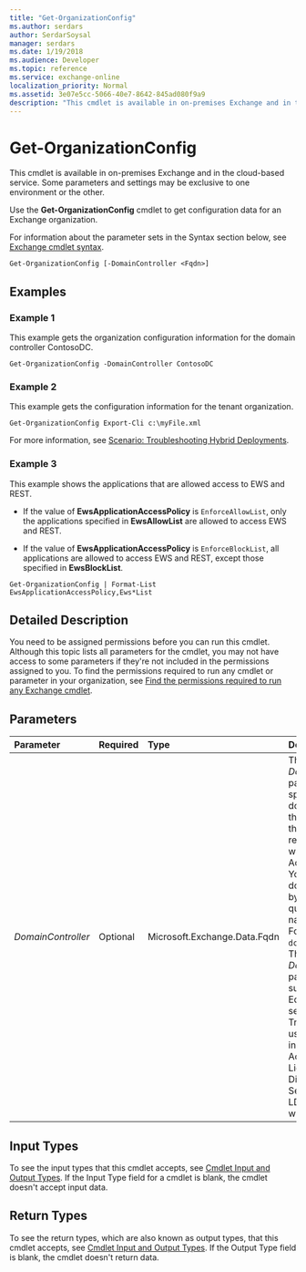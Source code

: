 ```yaml
---
title: "Get-OrganizationConfig"
ms.author: serdars
author: SerdarSoysal
manager: serdars
ms.date: 1/19/2018
ms.audience: Developer
ms.topic: reference
ms.service: exchange-online
localization_priority: Normal
ms.assetid: 3e07e5cc-5066-40e7-8642-845ad080f9a9
description: "This cmdlet is available in on-premises Exchange and in the cloud-based service. Some parameters and settings may be exclusive to one environment or the other."
---
```


# Get-OrganizationConfig

This cmdlet is available in on-premises Exchange and in the cloud-based service. Some parameters and settings may be exclusive to one environment or the other. 
  
Use the **Get-OrganizationConfig** cmdlet to get configuration data for an Exchange organization.
  
For information about the parameter sets in the Syntax section below, see [Exchange cmdlet syntax](https://technet.microsoft.com/library/bb123552.aspx). 
  
```
Get-OrganizationConfig [-DomainController <Fqdn>]

```

## Examples
<a name="Examples"> </a>

### Example 1

This example gets the organization configuration information for the domain controller ContosoDC.
  
```
Get-OrganizationConfig -DomainController ContosoDC
```

### Example 2

This example gets the configuration information for the tenant organization.
  
```
Get-OrganizationConfig Export-Cli c:\myFile.xml
```

For more information, see [Scenario: Troubleshooting Hybrid Deployments](http://technet.microsoft.com/library/bbae72f3-6a1e-4cbf-80da-d8f73d969c6b.aspx).
  
### Example 3

This example shows the applications that are allowed access to EWS and REST.
  
- If the value of **EwsApplicationAccessPolicy** is `EnforceAllowList`, only the applications specified in **EwsAllowList** are allowed to access EWS and REST.
    
- If the value of **EwsApplicationAccessPolicy** is `EnforceBlockList`, all applications are allowed to access EWS and REST, except those specified in **EwsBlockList**.
    
```
Get-OrganizationConfig | Format-List EwsApplicationAccessPolicy,Ews*List
```

## Detailed Description
<a name="DetailedDescription"> </a>

You need to be assigned permissions before you can run this cmdlet. Although this topic lists all parameters for the cmdlet, you may not have access to some parameters if they're not included in the permissions assigned to you. To find the permissions required to run any cmdlet or parameter in your organization, see [Find the permissions required to run any Exchange cmdlet](https://technet.microsoft.com/library/mt432940.aspx).
  
## Parameters
<a name="DetailedDescription"> </a>

|**Parameter**|**Required**|**Type**|**Description**|
|:-----|:-----|:-----|:-----|
| _DomainController_ <br/> |Optional  <br/> |Microsoft.Exchange.Data.Fqdn  <br/> |The  _DomainController_ parameter specifies the domain controller that's used by this cmdlet to read data from or write data to Active Directory. You identify the domain controller by its fully qualified domain name (FQDN). For example, `dc01.contoso.com`.  <br/> The  _DomainController_ parameter isn't supported on Edge Transport servers. An Edge Transport server uses the local instance of Active Directory Lightweight Directory Services (AD LDS) to read and write data. <br/> |
   
## Input Types
<a name="InputTypes"> </a>

To see the input types that this cmdlet accepts, see [Cmdlet Input and Output Types](http://go.microsoft.com/fwlink/p/?linkId=616387). If the Input Type field for a cmdlet is blank, the cmdlet doesn't accept input data. 
  
## Return Types
<a name="ReturnTypes"> </a>

To see the return types, which are also known as output types, that this cmdlet accepts, see [Cmdlet Input and Output Types](http://go.microsoft.com/fwlink/p/?linkId=616387). If the Output Type field is blank, the cmdlet doesn't return data. 
  

